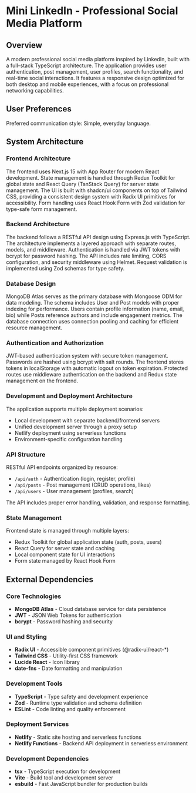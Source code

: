 # Mini LinkedIn - Professional Social Media Platform

## Overview

A modern professional social media platform inspired by LinkedIn, built with a full-stack TypeScript architecture. The application provides user authentication, post management, user profiles, search functionality, and real-time social interactions. It features a responsive design optimized for both desktop and mobile experiences, with a focus on professional networking capabilities.

## User Preferences

Preferred communication style: Simple, everyday language.

## System Architecture

### Frontend Architecture
The frontend uses Next.js 15 with App Router for modern React development. State management is handled through Redux Toolkit for global state and React Query (TanStack Query) for server state management. The UI is built with shadcn/ui components on top of Tailwind CSS, providing a consistent design system with Radix UI primitives for accessibility. Form handling uses React Hook Form with Zod validation for type-safe form management.

### Backend Architecture
The backend follows a RESTful API design using Express.js with TypeScript. The architecture implements a layered approach with separate routes, models, and middleware. Authentication is handled via JWT tokens with bcrypt for password hashing. The API includes rate limiting, CORS configuration, and security middleware using Helmet. Request validation is implemented using Zod schemas for type safety.

### Database Design
MongoDB Atlas serves as the primary database with Mongoose ODM for data modeling. The schema includes User and Post models with proper indexing for performance. Users contain profile information (name, email, bio) while Posts reference authors and include engagement metrics. The database connection uses connection pooling and caching for efficient resource management.

### Authentication and Authorization
JWT-based authentication system with secure token management. Passwords are hashed using bcrypt with salt rounds. The frontend stores tokens in localStorage with automatic logout on token expiration. Protected routes use middleware authentication on the backend and Redux state management on the frontend.

### Development and Deployment Architecture
The application supports multiple deployment scenarios:
- Local development with separate backend/frontend servers
- Unified development server through a proxy setup
- Netlify deployment using serverless functions
- Environment-specific configuration handling

### API Structure
RESTful API endpoints organized by resource:
- `/api/auth` - Authentication (login, register, profile)
- `/api/posts` - Post management (CRUD operations, likes)
- `/api/users` - User management (profiles, search)

The API includes proper error handling, validation, and response formatting.

### State Management
Frontend state is managed through multiple layers:
- Redux Toolkit for global application state (auth, posts, users)
- React Query for server state and caching
- Local component state for UI interactions
- Form state managed by React Hook Form

## External Dependencies

### Core Technologies
- **MongoDB Atlas** - Cloud database service for data persistence
- **JWT** - JSON Web Tokens for authentication
- **bcrypt** - Password hashing and security

### UI and Styling
- **Radix UI** - Accessible component primitives (@radix-ui/react-*)
- **Tailwind CSS** - Utility-first CSS framework
- **Lucide React** - Icon library
- **date-fns** - Date formatting and manipulation

### Development Tools
- **TypeScript** - Type safety and development experience
- **Zod** - Runtime type validation and schema definition
- **ESLint** - Code linting and quality enforcement

### Deployment Services
- **Netlify** - Static site hosting and serverless functions
- **Netlify Functions** - Backend API deployment in serverless environment

### Development Dependencies
- **tsx** - TypeScript execution for development
- **Vite** - Build tool and development server
- **esbuild** - Fast JavaScript bundler for production builds